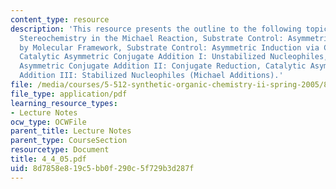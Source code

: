 ```yaml
---
content_type: resource
description: 'This resource presents the outline to the following topics: Intrinisic
  Stereochemistry in the Michael Reaction, Substrate Control: Asymmetric Induction
  by Molecular Framework, Substrate Control: Asymmetric Induction via Chiral Auxiliaries,
  Catalytic Asymmetric Conjugate Addition I: Unstabilized Nucleophiles, Catalytic
  Asymmetric Conjugate Addition II: Conjugate Reduction, Catalytic Asymmetric Conjugate
  Addition III: Stabilized Nucleophiles (Michael Additions).'
file: /media/courses/5-512-synthetic-organic-chemistry-ii-spring-2005/8d7858e819c5bb0f290c5f729b3d287f_4_4_05.pdf
file_type: application/pdf
learning_resource_types:
- Lecture Notes
ocw_type: OCWFile
parent_title: Lecture Notes
parent_type: CourseSection
resourcetype: Document
title: 4_4_05.pdf
uid: 8d7858e8-19c5-bb0f-290c-5f729b3d287f
---
```

